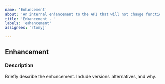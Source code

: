 ```yaml
---
name: 'Enhancement'
about: 'An internal enhancement to the API that will not change functionality but improve: performance, reliability, etc.'
title: 'Enhancement - '
labels: 'enhancement'
assignees: 'rtomyj'

---
```


## Enhancement


### Description

Briefly describe the enhancement. Include versions, alternatives, and why.